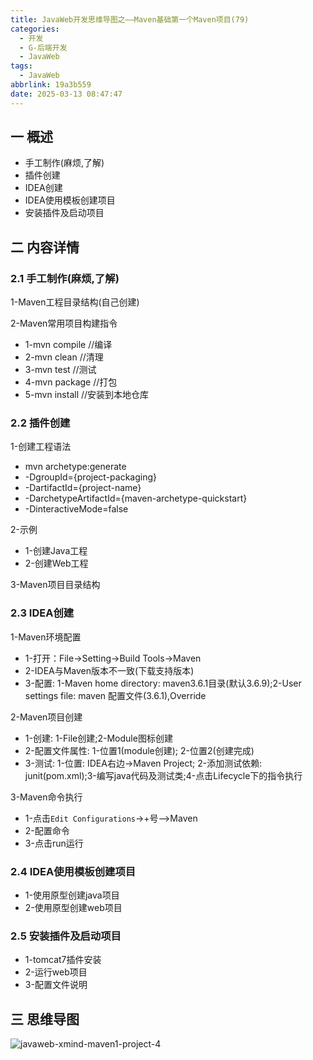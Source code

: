 ```yaml
---
title: JavaWeb开发思维导图之——Maven基础第一个Maven项目(79)
categories:
  - 开发
  - G-后端开发
  - JavaWeb
tags:
  - JavaWeb
abbrlink: 19a3b559
date: 2025-03-13 08:47:47
---
```

## 一 概述

* 手工制作(麻烦,了解)
* 插件创建
* IDEA创建
* IDEA使用模板创建项目
* 安装插件及启动项目

<!--more-->

## 二 内容详情

### 2.1 手工制作(麻烦,了解)

1-Maven工程目录结构(自己创建)

2-Maven常用项目构建指令

* 1-mvn compile //编译
* 2-mvn clean //清理
* 3-mvn test //测试
* 4-mvn package //打包
* 5-mvn install //安装到本地仓库

### 2.2 插件创建

1-创建工程语法

* mvn archetype:generate
* -DgroupId={project-packaging}
* -DartifactId={project-name}
* -DarchetypeArtifactId={maven-archetype-quickstart}
* -DinteractiveMode=false

2-示例

* 1-创建Java工程
* 2-创建Web工程

3-Maven项目目录结构

### 2.3 IDEA创建

1-Maven环境配置

* 1-打开：File->Setting->Build Tools->Maven
* 2-IDEA与Maven版本不一致(下载支持版本)
* 3-配置: 1-Maven home directory: maven3.6.1目录(默认3.6.9);2-User settings file: maven 配置文件(3.6.1),Override

2-Maven项目创建

* 1-创建: 1-File创建;2-Module图标创建
* 2-配置文件属性: 1-位置1(module创建); 2-位置2(创建完成)
* 3-测试: 1-位置: IDEA右边->Maven Project; 2-添加测试依赖: junit(pom.xml);3-编写java代码及测试类;4-点击Lifecycle下的指令执行

3-Maven命令执行

* 1-点击`Edit Configurations`->+号—>Maven
* 2-配置命令
* 3-点击run运行

### 2.4 IDEA使用模板创建项目

* 1-使用原型创建java项目
* 2-使用原型创建web项目

### 2.5 安装插件及启动项目

* 1-tomcat7插件安装
* 2-运行web项目
* 3-配置文件说明

## 三 思维导图

![javaweb-xmind-maven1-project-4][1]



[1]:https://cdn.jsdelivr.net/gh/PGzxc/CDN/blog-java/javaweb-xmind-maven1-project-4.png